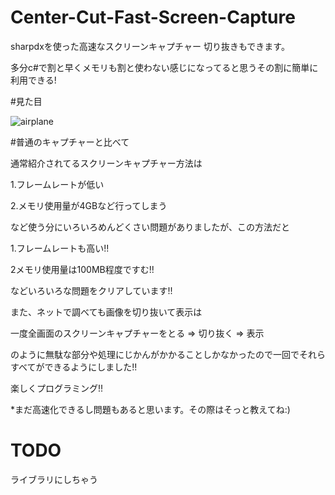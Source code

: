 # Center-Cut-Fast-Screen-Capture
sharpdxを使った高速なスクリーンキャプチャー 切り抜きもできます。

多分c#で割と早くメモリも割と使わない感じになってると思うその割に簡単に利用できる!

#見た目

![airplane](https://media.discordapp.net/attachments/639841304112660591/1040180541305147442/image.png)

#普通のキャプチャーと比べて

通常紹介されてるスクリーンキャプチャー方法は

1.フレームレートが低い

2.メモリ使用量が4GBなど行ってしまう


など使う分にいろいろめんどくさい問題がありましたが、この方法だと


1.フレームレートも高い!!

2メモリ使用量は100MB程度ですむ!!

などいろいろな問題をクリアしています!!

また、ネットで調べても画像を切り抜いて表示は

一度全画面のスクリーンキャプチャーをとる => 切り抜く => 表示

のように無駄な部分や処理にじかんがかかることしかなかったので一回でそれらすべてができるようにしました!!

楽しくプログラミング!!


*まだ高速化できるし問題もあると思います。その際はそっと教えてね:)

# TODO

ライブラリにしちゃう
